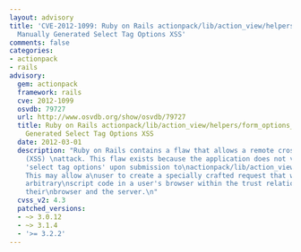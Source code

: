 ```yaml
---
layout: advisory
title: 'CVE-2012-1099: Ruby on Rails actionpack/lib/action_view/helpers/form_options_helper.rb
  Manually Generated Select Tag Options XSS'
comments: false
categories:
- actionpack
- rails
advisory:
  gem: actionpack
  framework: rails
  cve: 2012-1099
  osvdb: 79727
  url: http://www.osvdb.org/show/osvdb/79727
  title: Ruby on Rails actionpack/lib/action_view/helpers/form_options_helper.rb Manually
    Generated Select Tag Options XSS
  date: 2012-03-01
  description: "Ruby on Rails contains a flaw that allows a remote cross-site scripting
    (XSS) \nattack. This flaw exists because the application does not validate manually\ngenerated
    'select tag options' upon submission to\nactionpack/lib/action_view/helpers/form_options_helper.rb.
    This may allow a\nuser to create a specially crafted request that would execute
    arbitrary\nscript code in a user's browser within the trust relationship between
    their\nbrowser and the server.\n"
  cvss_v2: 4.3
  patched_versions:
  - ~> 3.0.12
  - ~> 3.1.4
  - '>= 3.2.2'
---
```

